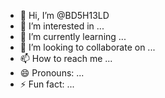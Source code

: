 - 👋 Hi, I’m @BD5H13LD
- 👀 I’m interested in ...
- 🌱 I’m currently learning ...
- 💞️ I’m looking to collaborate on ...
- 📫 How to reach me ...
- 😄 Pronouns: ...
- ⚡ Fun fact: ...

<!---
BD5H13LD/BD5H13LD is a ✨ special ✨ repository because its `README.md` (this file) appears on your GitHub profile.
You can click the Preview link to take a look at your changes.
--->
